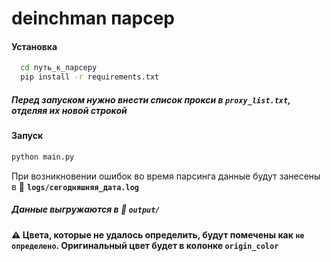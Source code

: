 # deinchman парсер
#### Установка

```bash
  cd путь_к_парсеру
  pip install -r requirements.txt
```
##### Перед запуском нужно внести список прокси в **`proxy_list.txt`**, отделяя их новой строкой
###
#### Запуск
```bash
python main.py
```
При возникновении ошибок во время парсинга данные будут занесены в 📁 **`logs/сегодняшняя_дата.log`**
##### Данные выгружаются в 📁 **`output/`**
#### ⚠️ Цвета, которые не удалось определить, будут помечены как `не определено`. Оригинальный цвет будет в колонке `origin_color`
